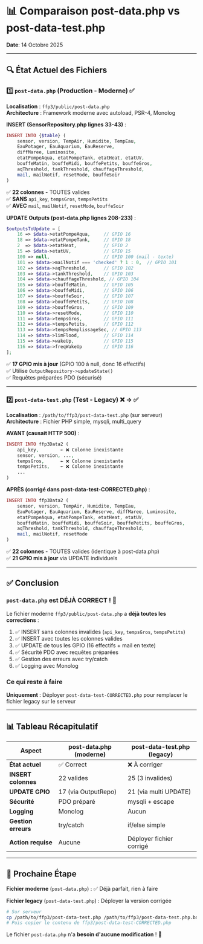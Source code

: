 # 📊 Comparaison post-data.php vs post-data-test.php

**Date**: 14 Octobre 2025  

---

## 🔍 État Actuel des Fichiers

### 1️⃣ `post-data.php` (Production - Moderne) ✅

**Localisation** : `ffp3/public/post-data.php`  
**Architecture** : Framework moderne avec autoload, PSR-4, Monolog  

**INSERT (SensorRepository.php lignes 33-43)** :
```php
INSERT INTO {$table} (
    sensor, version, TempAir, Humidite, TempEau, 
    EauPotager, EauAquarium, EauReserve,
    diffMaree, Luminosite, 
    etatPompeAqua, etatPompeTank, etatHeat, etatUV,
    bouffeMatin, bouffeMidi, bouffePetits, bouffeGros,
    aqThreshold, tankThreshold, chauffageThreshold, 
    mail, mailNotif, resetMode, bouffeSoir
)
```

✅ **22 colonnes** - TOUTES valides  
✅ **SANS** `api_key`, `tempsGros`, `tempsPetits`  
✅ **AVEC** `mail`, `mailNotif`, `resetMode`, `bouffeSoir`

**UPDATE Outputs (post-data.php lignes 208-233)** :
```php
$outputsToUpdate = [
    16 => $data->etatPompeAqua,     // GPIO 16
    18 => $data->etatPompeTank,     // GPIO 18
    2  => $data->etatHeat,          // GPIO 2
    15 => $data->etatUV,            // GPIO 15
    100 => null,                    // GPIO 100 (mail - texte)
    101 => $data->mailNotif === 'checked' ? 1 : 0,  // GPIO 101
    102 => $data->aqThreshold,      // GPIO 102
    103 => $data->tankThreshold,    // GPIO 103
    104 => $data->chauffageThreshold, // GPIO 104
    105 => $data->bouffeMatin,      // GPIO 105
    106 => $data->bouffeMidi,       // GPIO 106
    107 => $data->bouffeSoir,       // GPIO 107
    108 => $data->bouffePetits,     // GPIO 108
    109 => $data->bouffeGros,       // GPIO 109
    110 => $data->resetMode,        // GPIO 110
    111 => $data->tempsGros,        // GPIO 111
    112 => $data->tempsPetits,      // GPIO 112
    113 => $data->tempsRemplissageSec, // GPIO 113
    114 => $data->limFlood,         // GPIO 114
    115 => $data->wakeUp,           // GPIO 115
    116 => $data->freqWakeUp        // GPIO 116
];
```

✅ **17 GPIO mis à jour** (GPIO 100 à null, donc 16 effectifs)  
✅ Utilise `OutputRepository->updateState()`  
✅ Requêtes préparées PDO (sécurisé)

---

### 2️⃣ `post-data-test.php` (Test - Legacy) ❌ → ✅

**Localisation** : `/path/to/ffp3/post-data-test.php` (sur serveur)  
**Architecture** : Fichier PHP simple, mysqli, multi_query  

**AVANT (causait HTTP 500)** :
```php
INSERT INTO ffp3Data2 (
    api_key,        ← ❌ Colonne inexistante
    sensor, version, ...,
    tempsGros,      ← ❌ Colonne inexistante
    tempsPetits,    ← ❌ Colonne inexistante
    ...
)
```

**APRÈS (corrigé dans post-data-test-CORRECTED.php)** :
```php
INSERT INTO ffp3Data2 (
    sensor, version, TempAir, Humidite, TempEau,
    EauPotager, EauAquarium, EauReserve, diffMaree, Luminosite,
    etatPompeAqua, etatPompeTank, etatHeat, etatUV,
    bouffeMatin, bouffeMidi, bouffeSoir, bouffePetits, bouffeGros,
    aqThreshold, tankThreshold, chauffageThreshold,
    mail, mailNotif, resetMode
)
```

✅ **22 colonnes** - TOUTES valides (identique à post-data.php)  
✅ **21 GPIO mis à jour** via UPDATE individuels  

---

## ✅ Conclusion

### **`post-data.php` est DÉJÀ CORRECT !** 🎉

Le fichier moderne `ffp3/public/post-data.php` a **déjà toutes les corrections** :

1. ✅ INSERT sans colonnes invalides (`api_key`, `tempsGros`, `tempsPetits`)
2. ✅ INSERT avec toutes les colonnes valides
3. ✅ UPDATE de tous les GPIO (16 effectifs + mail en texte)
4. ✅ Sécurité PDO avec requêtes préparées
5. ✅ Gestion des erreurs avec try/catch
6. ✅ Logging avec Monolog

### Ce qui reste à faire

**Uniquement** : Déployer `post-data-test-CORRECTED.php` pour remplacer le fichier legacy sur le serveur

---

## 📊 Tableau Récapitulatif

| Aspect | post-data.php (moderne) | post-data-test.php (legacy) |
|--------|-------------------------|----------------------------|
| **État actuel** | ✅ Correct | ❌ À corriger |
| **INSERT colonnes** | 22 valides | 25 (3 invalides) |
| **UPDATE GPIO** | 17 (via OutputRepo) | 21 (via multi UPDATE) |
| **Sécurité** | PDO préparé | mysqli + escape |
| **Logging** | Monolog | Aucun |
| **Gestion erreurs** | try/catch | if/else simple |
| **Action requise** | Aucune | Déployer fichier corrigé |

---

## 🎯 Prochaine Étape

**Fichier moderne** (`post-data.php`) : ✅ Déjà parfait, rien à faire

**Fichier legacy** (`post-data-test.php`) : Déployer la version corrigée

```bash
# Sur serveur
cp /path/to/ffp3/post-data-test.php /path/to/ffp3/post-data-test.php.backup
# Puis copier le contenu de ffp3/post-data-test-CORRECTED.php
```

Le fichier `post-data.php` n'a **besoin d'aucune modification** ! 🚀

